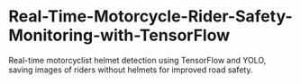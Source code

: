 # Real-Time-Motorcycle-Rider-Safety-Monitoring-with-TensorFlow
Real-time motorcyclist helmet detection using TensorFlow and YOLO, saving images of riders without helmets for improved road safety.
